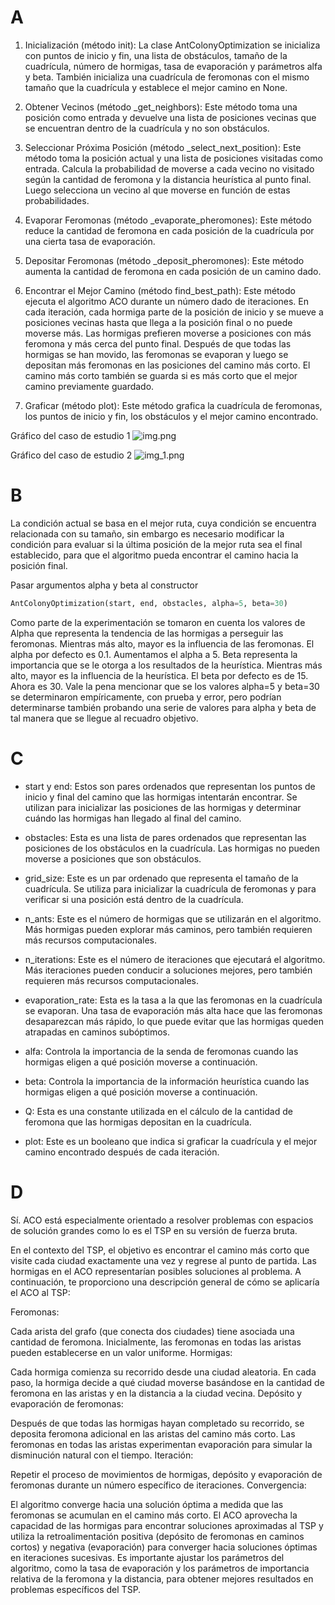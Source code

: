 # A
1) Inicialización (método init): La clase AntColonyOptimization se inicializa con puntos de inicio y fin, una lista de obstáculos, tamaño de la cuadrícula, número de hormigas, tasa de evaporación y parámetros alfa y beta. También inicializa una cuadrícula de feromonas con el mismo tamaño que la cuadrícula y establece el mejor camino en None.

2) Obtener Vecinos (método _get_neighbors): Este método toma una posición como entrada y devuelve una lista de posiciones vecinas que se encuentran dentro de la cuadrícula y no son obstáculos.

3) Seleccionar Próxima Posición (método _select_next_position): Este método toma la posición actual y una lista de posiciones visitadas como entrada. Calcula la probabilidad de moverse a cada vecino no visitado según la cantidad de feromona y la distancia heurística al punto final. Luego selecciona un vecino al que moverse en función de estas probabilidades.

4) Evaporar Feromonas (método _evaporate_pheromones): Este método reduce la cantidad de feromona en cada posición de la cuadrícula por una cierta tasa de evaporación.

5) Depositar Feromonas (método _deposit_pheromones): Este método aumenta la cantidad de feromona en cada posición de un camino dado.

6) Encontrar el Mejor Camino (método find_best_path): Este método ejecuta el algoritmo ACO durante un número dado de iteraciones. En cada iteración, cada hormiga parte de la posición de inicio y se mueve a posiciones vecinas hasta que llega a la posición final o no puede moverse más. Las hormigas prefieren moverse a posiciones con más feromona y más cerca del punto final. Después de que todas las hormigas se han movido, las feromonas se evaporan y luego se depositan más feromonas en las posiciones del camino más corto. El camino más corto también se guarda si es más corto que el mejor camino previamente guardado.

7) Graficar (método plot): Este método grafica la cuadrícula de feromonas, los puntos de inicio y fin, los obstáculos y el mejor camino encontrado.

Gráfico del caso de estudio 1
![img.png](\img\img.png)


Gráfico del caso de estudio 2
![img_1.png](\img\img_1.png)


# B
La condición actual se basa en el mejor ruta, cuya condición se encuentra relacionada con su tamaño, sin embargo es necesario modificar la condición para evaluar si la última posición de la mejor ruta sea el final establecido, para que el algoritmo pueda encontrar el camino hacia la posición final.

Pasar argumentos alpha y beta al constructor
```python
AntColonyOptimization(start, end, obstacles, alpha=5, beta=30)
```
Como parte de la experimentación se tomaron en cuenta los valores de Alpha que representa la tendencia de las hormigas a perseguir las feromonas. Mientras más alto, mayor es la influencia de las feromonas. El alpha por defecto es 0.1. Aumentamos el alpha a 5.
Beta representa la importancia que se le otorga a los resultados de la heurística. Mientras más alto, mayor es la influencia de la heurística. El beta por defecto es de 15. Ahora es 30.
Vale la pena mencionar que se los valores alpha=5 y beta=30 se determinaron empíricamente, con prueba y error, pero podrían determinarse también probando una serie de valores para alpha y beta de tal manera que se llegue al recuadro objetivo.


# C
- start y end: Estos son pares ordenados que representan los puntos de inicio y final del camino que las hormigas intentarán encontrar. Se utilizan para inicializar las posiciones de las hormigas y determinar cuándo las hormigas han llegado al final del camino.

- obstacles: Esta es una lista de pares ordenados que representan las posiciones de los obstáculos en la cuadrícula. Las hormigas no pueden moverse a posiciones que son obstáculos.

- grid_size: Este es un par ordenado que representa el tamaño de la cuadrícula. Se utiliza para inicializar la cuadrícula de feromonas y para verificar si una posición está dentro de la cuadrícula.

- n_ants: Este es el número de hormigas que se utilizarán en el algoritmo. Más hormigas pueden explorar más caminos, pero también requieren más recursos computacionales.

- n_iterations: Este es el número de iteraciones que ejecutará el algoritmo. Más iteraciones pueden conducir a soluciones mejores, pero también requieren más recursos computacionales.

- evaporation_rate: Esta es la tasa a la que las feromonas en la cuadrícula se evaporan. Una tasa de evaporación más alta hace que las feromonas desaparezcan más rápido, lo que puede evitar que las hormigas queden atrapadas en caminos subóptimos.

- alfa: Controla la importancia de la senda de feromonas cuando las hormigas eligen a qué posición moverse a continuación.

- beta: Controla la importancia de la información heurística cuando las hormigas eligen a qué posición moverse a continuación.

- Q: Esta es una constante utilizada en el cálculo de la cantidad de feromona que las hormigas depositan en la cuadrícula.

- plot: Este es un booleano que indica si graficar la cuadrícula y el mejor camino encontrado después de cada iteración.
# D
Sí. ACO está especialmente orientado a resolver problemas con espacios de solución grandes como lo es el TSP en su versión de fuerza bruta.

En el contexto del TSP, el objetivo es encontrar el camino más corto que visite cada ciudad exactamente una vez y regrese al punto de partida. Las hormigas en el ACO representarían posibles soluciones al problema. A continuación, te proporciono una descripción general de cómo se aplicaría el ACO al TSP:

Feromonas:

Cada arista del grafo (que conecta dos ciudades) tiene asociada una cantidad de feromona.
Inicialmente, las feromonas en todas las aristas pueden establecerse en un valor uniforme.
Hormigas:

Cada hormiga comienza su recorrido desde una ciudad aleatoria.
En cada paso, la hormiga decide a qué ciudad moverse basándose en la cantidad de feromona en las aristas y en la distancia a la ciudad vecina.
Depósito y evaporación de feromonas:

Después de que todas las hormigas hayan completado su recorrido, se deposita feromona adicional en las aristas del camino más corto.
Las feromonas en todas las aristas experimentan evaporación para simular la disminución natural con el tiempo.
Iteración:

Repetir el proceso de movimientos de hormigas, depósito y evaporación de feromonas durante un número específico de iteraciones.
Convergencia:

El algoritmo converge hacia una solución óptima a medida que las feromonas se acumulan en el camino más corto.
El ACO aprovecha la capacidad de las hormigas para encontrar soluciones aproximadas al TSP y utiliza la retroalimentación positiva (depósito de feromonas en caminos cortos) y negativa (evaporación) para converger hacia soluciones óptimas en iteraciones sucesivas. Es importante ajustar los parámetros del algoritmo, como la tasa de evaporación y los parámetros de importancia relativa de la feromona y la distancia, para obtener mejores resultados en problemas específicos del TSP.